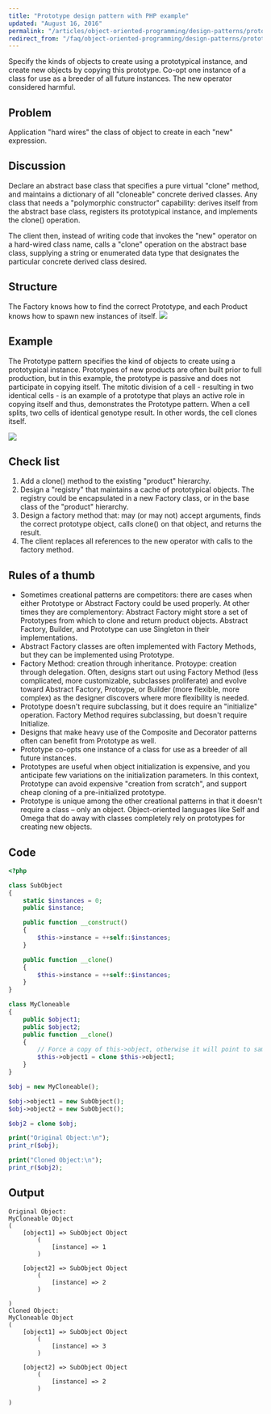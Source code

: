 ```yaml
---
title: "Prototype design pattern with PHP example"
updated: "August 16, 2016"
permalink: "/articles/object-oriented-programming/design-patterns/prototype/"
redirect_from: "/faq/object-oriented-programming/design-patterns/prototype/"
---
```


Specify the kinds of objects to create using a prototypical instance, and create
new objects by copying this prototype. Co-opt one instance of a class for use
as a breeder of all future instances. The new operator considered harmful.

## Problem

Application "hard wires" the class of object to create in each "new" expression.

## Discussion

Declare an abstract base class that specifies a pure virtual "clone" method, and
maintains a dictionary of all "cloneable" concrete derived classes. Any class that
needs a "polymorphic constructor" capability: derives itself from the abstract
base class, registers its prototypical instance, and implements the clone()
operation.

The client then, instead of writing code that invokes the "new" operator on a
hard-wired class name, calls a "clone" operation on the abstract base class,
supplying a string or enumerated data type that designates the particular concrete
derived class desired.

## Structure

The Factory knows how to find the correct Prototype, and each Product knows how
to spawn new instances of itself.
<img src="https://lh6.googleusercontent.com/-qUNwk_AMql4/VPP7DjFMQoI/AAAAAAAACJk/ZMlcakcHSxU/w1103-h679-no/Prototype-2x.png">

## Example

The Prototype pattern specifies the kind of objects to create using a prototypical
instance. Prototypes of new products are often built prior to full production,
but in this example, the prototype is passive and does not participate in copying
itself. The mitotic division of a cell - resulting in two identical cells - is
an example of a prototype that plays an active role in copying itself and thus,
demonstrates the Prototype pattern. When a cell splits, two cells of identical
genotype result. In other words, the cell clones itself.

<img src="https://lh4.googleusercontent.com/-474Uw7g-x5U/VPP7D30TQwI/AAAAAAAACJo/jvI4jdjf7nQ/w824-h490-no/Prototype_example1-2x.png">

## Check list

1. Add a clone() method to the existing "product" hierarchy.
2. Design a "registry" that maintains a cache of prototypical objects. The
    registry could be encapsulated in a new Factory class, or in the base class
    of the "product" hierarchy.
3. Design a factory method that: may (or may not) accept arguments, finds the
    correct prototype object, calls clone() on that object, and returns the
    result.
4. The client replaces all references to the new operator with calls to the
    factory method.

## Rules of a thumb

* Sometimes creational patterns are competitors: there are cases when either
    Prototype or Abstract Factory could be used properly. At other times they are
    complementory: Abstract Factory might store a set of Prototypes from which
    to clone and return product objects. Abstract Factory, Builder, and Prototype
    can use Singleton in their implementations.
* Abstract Factory classes are often implemented with Factory Methods, but they
    can be implemented using Prototype.
* Factory Method: creation through inheritance. Protoype: creation through
    delegation. Often, designs start out using Factory Method (less complicated,
    more customizable, subclasses proliferate) and evolve toward Abstract Factory,
    Protoype, or Builder (more flexible, more complex) as the designer discovers where more flexibility is needed.
* Prototype doesn't require subclassing, but it does require an "initialize" operation. Factory Method requires subclassing, but doesn't require Initialize.
* Designs that make heavy use of the Composite and Decorator patterns often can benefit from Prototype as well.
* Prototype co-opts one instance of a class for use as a breeder of all future instances.
* Prototypes are useful when object initialization is expensive, and you anticipate few variations on the initialization parameters. In this context, Prototype can avoid expensive "creation from scratch", and support cheap cloning of a pre-initialized prototype.
* Prototype is unique among the other creational patterns in that it doesn't require a class – only an object. Object-oriented languages like Self and Omega that do away with classes completely rely on prototypes for creating new objects.

## Code

```php
<?php

class SubObject
{
    static $instances = 0;
    public $instance;

    public function __construct()
    {
        $this->instance = ++self::$instances;
    }

    public function __clone()
    {
        $this->instance = ++self::$instances;
    }
}

class MyCloneable
{
    public $object1;
    public $object2;
    public function __clone()
    {
        // Force a copy of this->object, otherwise it will point to same object.
        $this->object1 = clone $this->object1;
    }
}

$obj = new MyCloneable();

$obj->object1 = new SubObject();
$obj->object2 = new SubObject();

$obj2 = clone $obj;

print("Original Object:\n");
print_r($obj);

print("Cloned Object:\n");
print_r($obj2);
```

## Output

```
Original Object:
MyCloneable Object
(
    [object1] => SubObject Object
        (
            [instance] => 1
        )

    [object2] => SubObject Object
        (
            [instance] => 2
        )

)
Cloned Object:
MyCloneable Object
(
    [object1] => SubObject Object
        (
            [instance] => 3
        )

    [object2] => SubObject Object
        (
            [instance] => 2
        )

)
```
